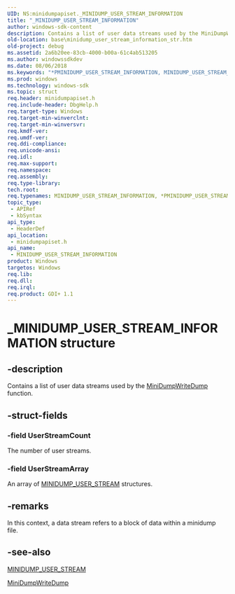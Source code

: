 ```yaml
---
UID: NS:minidumpapiset._MINIDUMP_USER_STREAM_INFORMATION
title: "_MINIDUMP_USER_STREAM_INFORMATION"
author: windows-sdk-content
description: Contains a list of user data streams used by the MiniDumpWriteDump function.
old-location: base\minidump_user_stream_information_str.htm
old-project: debug
ms.assetid: 2a6b20ee-83cb-4000-b00a-61c4ab513205
ms.author: windowssdkdev
ms.date: 08/06/2018
ms.keywords: "*PMINIDUMP_USER_STREAM_INFORMATION, MINIDUMP_USER_STREAM_INFORMATION, MINIDUMP_USER_STREAM_INFORMATION structure, PMINIDUMP_USER_STREAM_INFORMATION, PMINIDUMP_USER_STREAM_INFORMATION structure pointer, _MINIDUMP_USER_STREAM_INFORMATION, _win32_minidump_user_stream_information_str, base.minidump_user_stream_information_str, minidumpapiset/MINIDUMP_USER_STREAM_INFORMATION, minidumpapiset/PMINIDUMP_USER_STREAM_INFORMATION"
ms.prod: windows
ms.technology: windows-sdk
ms.topic: struct
req.header: minidumpapiset.h
req.include-header: DbgHelp.h
req.target-type: Windows
req.target-min-winverclnt: 
req.target-min-winversvr: 
req.kmdf-ver: 
req.umdf-ver: 
req.ddi-compliance: 
req.unicode-ansi: 
req.idl: 
req.max-support: 
req.namespace: 
req.assembly: 
req.type-library: 
tech.root: 
req.typenames: MINIDUMP_USER_STREAM_INFORMATION, *PMINIDUMP_USER_STREAM_INFORMATION
topic_type:
 - APIRef
 - kbSyntax
api_type:
 - HeaderDef
api_location:
 - minidumpapiset.h
api_name:
 - MINIDUMP_USER_STREAM_INFORMATION
product: Windows
targetos: Windows
req.lib: 
req.dll: 
req.irql: 
req.product: GDI+ 1.1
---
```


# _MINIDUMP_USER_STREAM_INFORMATION structure


## -description


Contains a list of user data streams used by the 
<a href="https://msdn.microsoft.com/b476023d-0e93-4d76-9ba8-ce5766c9ac51">MiniDumpWriteDump</a> function.


## -struct-fields




### -field UserStreamCount

The number of user streams.


### -field UserStreamArray

An array of 
<a href="https://msdn.microsoft.com/43eae98c-fba3-43a4-97e6-8b81874e856e">MINIDUMP_USER_STREAM</a> structures.


## -remarks



In this context, a data stream refers to a block of data within a minidump file.




## -see-also




<a href="https://msdn.microsoft.com/43eae98c-fba3-43a4-97e6-8b81874e856e">MINIDUMP_USER_STREAM</a>



<a href="https://msdn.microsoft.com/b476023d-0e93-4d76-9ba8-ce5766c9ac51">MiniDumpWriteDump</a>
 

 

